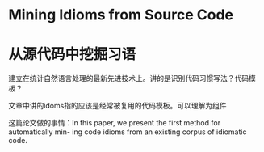 # **Mining Idioms from Source Code**

# 从源代码中挖掘习语

建立在统计自然语言处理的最新先进技术上。讲的是识别代码习惯写法？代码模板？

文章中讲的idoms指的应该是经常被复用的代码模板。可以理解为组件



这篇论文做的事情：In this paper, we present the first method for automatically min- ing code idioms from an existing corpus of idiomatic code.